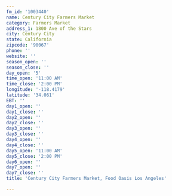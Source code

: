 ```yaml
---
fm_id: '1003440'
name: Century City Farmers Market
category: Farmers Market
address_1: 1800 Ave of the Stars
city: Century City
state: California
zipcode: '90067'
phone: ''
website: ''
season_open: ''
season_close: ''
day_open: '5'
time_open: '11:00 AM'
time_close: '2:00 PM'
longitude: '-118.4179'
latitude: '34.061'
EBT: ''
day1_open: ''
day1_close: ''
day2_open: ''
day2_close: ''
day3_open: ''
day3_close: ''
day4_open: ''
day4_close: ''
day5_open: '11:00 AM'
day5_close: '2:00 PM'
day6_open: ''
day7_open: ''
day7_close: ''
title: 'Century City Farmers Market, Food Oasis Los Angeles'

---
```

